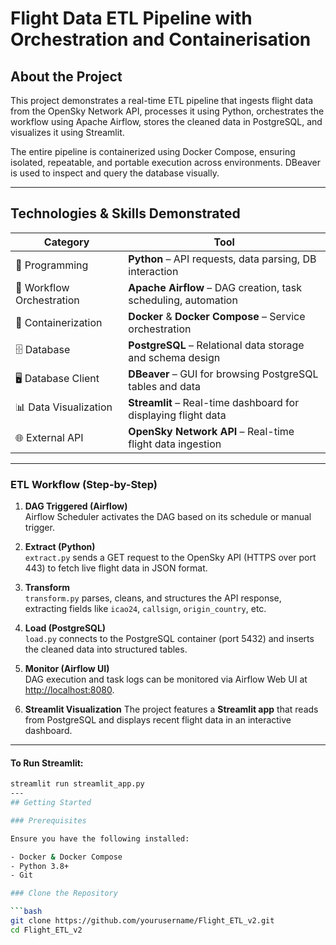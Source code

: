 # Flight Data ETL Pipeline with Orchestration and Containerisation

## About the Project

This project demonstrates a real-time ETL pipeline that ingests flight data from the OpenSky Network API, processes it using Python, orchestrates the workflow using Apache Airflow, stores the cleaned data in PostgreSQL, and visualizes it using Streamlit.

The entire pipeline is containerized using Docker Compose, ensuring isolated, repeatable, and portable execution across environments. DBeaver is used to inspect and query the database visually.

---

## Technologies & Skills Demonstrated

| Category              | Tool                         |
|-----------------------|--------------------------------------|
| 🐍 Programming        | **Python** – API requests, data parsing, DB interaction |
| 🔄 Workflow Orchestration | **Apache Airflow** – DAG creation, task scheduling, automation |
| 🐳 Containerization   | **Docker** & **Docker Compose** – Service orchestration |
| 🗄️ Database           | **PostgreSQL** – Relational data storage and schema design |
| 🖥️ Database Client    | **DBeaver** – GUI for browsing PostgreSQL tables and data |
| 📊 Data Visualization | **Streamlit** – Real-time dashboard for displaying flight data |
| 🌐 External API       | **OpenSky Network API** – Real-time flight data ingestion |

---


### ETL Workflow (Step-by-Step)

1. **DAG Triggered (Airflow)**  
   Airflow Scheduler activates the DAG based on its schedule or manual trigger.

2. **Extract (Python)**  
   `extract.py` sends a GET request to the OpenSky API (HTTPS over port 443) to fetch live flight data in JSON format.

3. **Transform**  
   `transform.py` parses, cleans, and structures the API response, extracting fields like `icao24`, `callsign`, `origin_country`, etc.

4. **Load (PostgreSQL)**  
   `load.py` connects to the PostgreSQL container (port 5432) and inserts the cleaned data into structured tables.

5. **Monitor (Airflow UI)**  
   DAG execution and task logs can be monitored via Airflow Web UI at [http://localhost:8080](http://localhost:8080).

6. **Streamlit Visualization**
   The project features a **Streamlit app** that reads from PostgreSQL and displays recent flight data in an interactive dashboard.

---

#### To Run Streamlit:

```bash
streamlit run streamlit_app.py
---
## Getting Started

### Prerequisites

Ensure you have the following installed:

- Docker & Docker Compose
- Python 3.8+
- Git

### Clone the Repository

```bash
git clone https://github.com/yourusername/Flight_ETL_v2.git
cd Flight_ETL_v2

